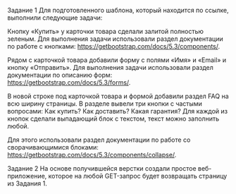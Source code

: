 Задание 1
Для подготовленного шаблона, который находится по ссылке, выполнили следующие задачи:

Кнопку «Купить» у карточки товара сделали залитой полностью зеленым.
Для выполнения задачи использовали раздел документации по работе с кнопками: https://getbootstrap.com/docs/5.3/components/.

Рядом с карточкой товара добавили форму с полями «Имя» и «Email» и кнопку «Отправить».
Для выполнения задачи использовали раздел документации по описанию форм: https://getbootstrap.com/docs/5.3/forms/.

В новой строке под карточкой товара и формой добавили раздел FAQ на всю ширину страницы. В разделе вывели три кнопки с частыми вопросами:
Как купить?
Как доставить?
Какая гарантия?
Для каждой из кнопок сделали выпадающий блок с текстом, текст можно заполнить любой.

Для этого использовали раздел документации по работе со сворачивающимися блоками: https://getbootstrap.com/docs/5.3/components/collapse/.
 

Задание 2
На основе получившейся верстки создали простое веб-приложение, которое на любой GET-запрос будет возвращать страницу из Задания 1.

